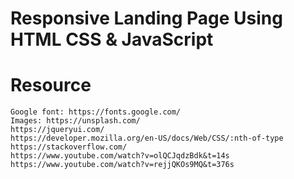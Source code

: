 # Responsive Landing Page Using HTML CSS & JavaScript
# Resource
    Google font: https://fonts.google.com/
    Images: https://unsplash.com/
    https://jqueryui.com/
    https://developer.mozilla.org/en-US/docs/Web/CSS/:nth-of-type
    https://stackoverflow.com/
    https://www.youtube.com/watch?v=olQCJqdzBdk&t=14s
    https://www.youtube.com/watch?v=rejjQKOs9MQ&t=376s

